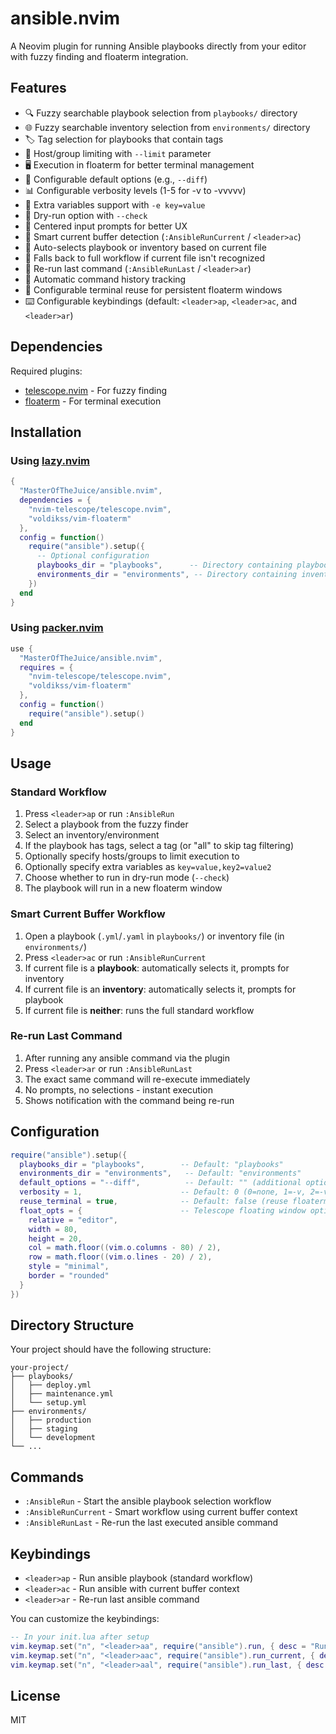 # ansible.nvim

A Neovim plugin for running Ansible playbooks directly from your editor with fuzzy finding and floaterm integration.

## Features

- 🔍 Fuzzy searchable playbook selection from `playbooks/` directory
- 🌐 Fuzzy searchable inventory selection from `environments/` directory  
- 🏷️ Tag selection for playbooks that contain tags
- 🎯 Host/group limiting with `--limit` parameter
- 🖥️ Execution in floaterm for better terminal management
- 🔧 Configurable default options (e.g., `--diff`)
- 📊 Configurable verbosity levels (1-5 for -v to -vvvvv)
- 🔑 Extra variables support with `-e key=value`
- 🧪 Dry-run option with `--check`
- 📍 Centered input prompts for better UX
- 🎯 Smart current buffer detection (`:AnsibleRunCurrent` / `<leader>ac`)
- 📂 Auto-selects playbook or inventory based on current file
- 🔄 Falls back to full workflow if current file isn't recognized
- 🔄 Re-run last command (`:AnsibleRunLast` / `<leader>ar`)
- 💾 Automatic command history tracking
- 🔄 Configurable terminal reuse for persistent floaterm windows
- ⌨️ Configurable keybindings (default: `<leader>ap`, `<leader>ac`, and `<leader>ar`)

## Dependencies

Required plugins:
- [telescope.nvim](https://github.com/nvim-telescope/telescope.nvim) - For fuzzy finding
- [floaterm](https://github.com/voldikss/vim-floaterm) - For terminal execution

## Installation

### Using [lazy.nvim](https://github.com/folke/lazy.nvim)

```lua
{
  "MasterOfTheJuice/ansible.nvim",
  dependencies = {
    "nvim-telescope/telescope.nvim",
    "voldikss/vim-floaterm"
  },
  config = function()
    require("ansible").setup({
      -- Optional configuration
      playbooks_dir = "playbooks",      -- Directory containing playbooks
      environments_dir = "environments", -- Directory containing inventories
    })
  end
}
```

### Using [packer.nvim](https://github.com/wbthomason/packer.nvim)

```lua
use {
  "MasterOfTheJuice/ansible.nvim",
  requires = {
    "nvim-telescope/telescope.nvim",
    "voldikss/vim-floaterm"
  },
  config = function()
    require("ansible").setup()
  end
}
```

## Usage

### Standard Workflow
1. Press `<leader>ap` or run `:AnsibleRun`
2. Select a playbook from the fuzzy finder
3. Select an inventory/environment
4. If the playbook has tags, select a tag (or "all" to skip tag filtering)
5. Optionally specify hosts/groups to limit execution to
6. Optionally specify extra variables as `key=value,key2=value2`
7. Choose whether to run in dry-run mode (`--check`)
8. The playbook will run in a new floaterm window

### Smart Current Buffer Workflow
1. Open a playbook (`.yml`/`.yaml` in `playbooks/`) or inventory file (in `environments/`)
2. Press `<leader>ac` or run `:AnsibleRunCurrent`
3. If current file is a **playbook**: automatically selects it, prompts for inventory
4. If current file is an **inventory**: automatically selects it, prompts for playbook  
5. If current file is **neither**: runs the full standard workflow
### Re-run Last Command
1. After running any ansible command via the plugin
2. Press `<leader>ar` or run `:AnsibleRunLast` 
3. The exact same command will re-execute immediately
4. No prompts, no selections - instant execution
5. Shows notification with the command being re-run

## Configuration

```lua
require("ansible").setup({
  playbooks_dir = "playbooks",        -- Default: "playbooks"
  environments_dir = "environments",   -- Default: "environments"
  default_options = "--diff",          -- Default: "" (additional options)
  verbosity = 1,                      -- Default: 0 (0=none, 1=-v, 2=-vv, etc.)
  reuse_terminal = true,              -- Default: false (reuse floaterm window)
  float_opts = {                      -- Telescope floating window options
    relative = "editor",
    width = 80,
    height = 20,
    col = math.floor((vim.o.columns - 80) / 2),
    row = math.floor((vim.o.lines - 20) / 2),
    style = "minimal",
    border = "rounded"
  }
})
```

## Directory Structure

Your project should have the following structure:

```
your-project/
├── playbooks/
│   ├── deploy.yml
│   ├── maintenance.yml
│   └── setup.yml
├── environments/
│   ├── production
│   ├── staging
│   └── development
└── ...
```

## Commands

- `:AnsibleRun` - Start the ansible playbook selection workflow
- `:AnsibleRunCurrent` - Smart workflow using current buffer context
- `:AnsibleRunLast` - Re-run the last executed ansible command

## Keybindings

- `<leader>ap` - Run ansible playbook (standard workflow)
- `<leader>ac` - Run ansible with current buffer context
- `<leader>ar` - Re-run last ansible command

You can customize the keybindings:

```lua
-- In your init.lua after setup
vim.keymap.set("n", "<leader>aa", require("ansible").run, { desc = "Run Ansible" })
vim.keymap.set("n", "<leader>aac", require("ansible").run_current, { desc = "Run Ansible Current" })
vim.keymap.set("n", "<leader>aal", require("ansible").run_last, { desc = "Run Ansible Last" })
```

## License

MIT
